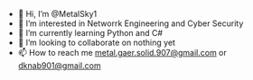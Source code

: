 - 👋 Hi, I’m @MetalSky1
- 👀 I’m interested in Networrk Engineering and Cyber Security
- 🌱 I’m currently learning Python and C#
- 💞️ I’m looking to collaborate on nothing yet
- 📫 How to reach me metal.gaer.solid.907@gmail.com or dknab901@gmail.com

<!---
MetalSky1/MetalSky1 is a ✨ special ✨ repository because its `README.md` (this file) appears on your GitHub profile.
You can click the Preview link to take a look at your changes.
--->
